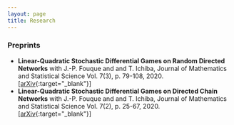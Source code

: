 ```yaml
---
layout: page
title: Research
---
```


### Preprints
* **Linear-Quadratic Stochastic Differential Games on Random Directed Networks** with J.-P. Fouque and and T. Ichiba, Journal of Mathematics and Statistical Science Vol. 7(3), p. 79-108, 2020.\[[arXiv](https://arxiv.org/abs/2011.04279){:target="_blank"}\]
* **Linear-Quadratic Stochastic Differential Games on Directed Chain Networks** with J.-P. Fouque and and T. Ichiba, Journal of Mathematics and Statistical Science Vol. 7(2), p. 25-67, 2020.\[[arXiv](https://arxiv.org/abs/2003.08840){:target="_blank"}\]

